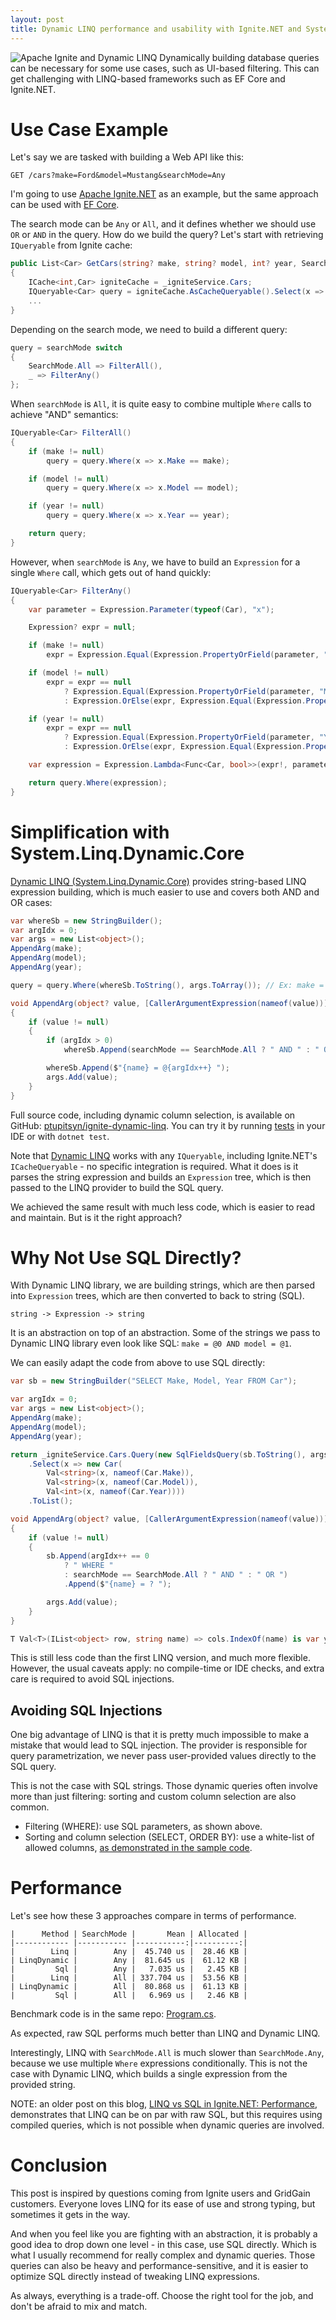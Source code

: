 ```yaml
---
layout: post
title: Dynamic LINQ performance and usability with Ignite.NET and System.Linq.Dynamic.Core
---
```


![Apache Ignite and Dynamic LINQ](../images/ignite-dynamic-linq.png) Dynamically building database queries 
can be necessary for some use cases, such as UI-based filtering. 
This can get challenging with LINQ-based frameworks such as EF Core and Ignite.NET.


# Use Case Example

Let's say we are tasked with building a Web API like this:

```
GET /cars?make=Ford&model=Mustang&searchMode=Any
```

I'm going to use [Apache Ignite.NET](https://ignite.apache.org) as an example, but the same approach can be used with [EF Core](https://learn.microsoft.com/en-us/ef/core/).

The search mode can be `Any` or `All`, and it defines whether we should use `OR` or `AND` in the query. How do we build the query?
Let's start with retrieving `IQueryable` from Ignite cache:

```csharp
public List<Car> GetCars(string? make, string? model, int? year, SearchMode searchMode, string[]? columns = null)
{
    ICache<int,Car> igniteCache = _igniteService.Cars;
    IQueryable<Car> query = igniteCache.AsCacheQueryable().Select(x => x.Value);
    ...
}
```

Depending on the search mode, we need to build a different query:

```csharp
query = searchMode switch
{
    SearchMode.All => FilterAll(),
    _ => FilterAny()
};
```

When `searchMode` is `All`, it is quite easy to combine multiple `Where` calls to achieve "AND" semantics:

```csharp
IQueryable<Car> FilterAll()
{
    if (make != null)
        query = query.Where(x => x.Make == make);

    if (model != null)
        query = query.Where(x => x.Model == model);

    if (year != null)
        query = query.Where(x => x.Year == year);

    return query;
}
```

However, when `searchMode` is `Any`, we have to build an `Expression` for a single `Where` call, which gets out of hand quickly:

```csharp
IQueryable<Car> FilterAny()
{
    var parameter = Expression.Parameter(typeof(Car), "x");

    Expression? expr = null;

    if (make != null)
        expr = Expression.Equal(Expression.PropertyOrField(parameter, "Make"), Expression.Constant(make));

    if (model != null)
        expr = expr == null
            ? Expression.Equal(Expression.PropertyOrField(parameter, "Model"), Expression.Constant(model))
            : Expression.OrElse(expr, Expression.Equal(Expression.PropertyOrField(parameter, "Model"), Expression.Constant(model)));

    if (year != null)
        expr = expr == null
            ? Expression.Equal(Expression.PropertyOrField(parameter, "Year"), Expression.Constant(year))
            : Expression.OrElse(expr, Expression.Equal(Expression.PropertyOrField(parameter, "Year"), Expression.Constant(year)));

    var expression = Expression.Lambda<Func<Car, bool>>(expr!, parameter);

    return query.Where(expression);
}
```


# Simplification with System.Linq.Dynamic.Core

[Dynamic LINQ (System.Linq.Dynamic.Core)](https://github.com/zzzprojects/System.Linq.Dynamic.Core) 
provides string-based LINQ expression building, which is much easier to use and covers both AND and OR cases:

```csharp
var whereSb = new StringBuilder();
var argIdx = 0;
var args = new List<object>();
AppendArg(make);
AppendArg(model);
AppendArg(year);

query = query.Where(whereSb.ToString(), args.ToArray()); // Ex: make = @0  AND model = @1

void AppendArg(object? value, [CallerArgumentExpression(nameof(value))] string? name = default)
{
    if (value != null)
    {
        if (argIdx > 0)
            whereSb.Append(searchMode == SearchMode.All ? " AND " : " OR ");

        whereSb.Append($"{name} = @{argIdx++} ");
        args.Add(value);
    }
}
```

Full source code, including dynamic column selection, is available on GitHub: [ptupitsyn/ignite-dynamic-linq](https://github.com/ptupitsyn/ignite-dynamic-linq).
You can try it by running [tests](https://github.com/ptupitsyn/ignite-dynamic-linq/blob/main/Ignite.DynamicLINQ.Tests/CarsTests.cs) in your IDE or with `dotnet test`.

Note that [Dynamic LINQ](https://dynamic-linq.net/overview) works with any `IQueryable`, including Ignite.NET's `ICacheQueryable` - 
no specific integration is required. What it does is it parses the string expression and builds an `Expression` tree, 
which is then passed to the LINQ provider to build the SQL query.

We achieved the same result with much less code, which is easier to read and maintain. But is it the right approach?


# Why Not Use SQL Directly?

With Dynamic LINQ library, we are building strings, which are then parsed into `Expression` trees, which are then converted to back to string (SQL).

```
string -> Expression -> string
```

It is an abstraction on top of an abstraction. Some of the strings we pass to Dynamic LINQ library even look like SQL: `make = @0 AND model = @1`.

We can easily adapt the code from above to use SQL directly:

```csharp
var sb = new StringBuilder("SELECT Make, Model, Year FROM Car");

var argIdx = 0;
var args = new List<object>();
AppendArg(make);
AppendArg(model);
AppendArg(year);

return _igniteService.Cars.Query(new SqlFieldsQuery(sb.ToString(), args.ToArray()))
    .Select(x => new Car(
        Val<string>(x, nameof(Car.Make)),
        Val<string>(x, nameof(Car.Model)),
        Val<int>(x, nameof(Car.Year))))
    .ToList();

void AppendArg(object? value, [CallerArgumentExpression(nameof(value))] string? name = default)
{
    if (value != null)
    {
        sb.Append(argIdx++ == 0
            ? " WHERE "
            : searchMode == SearchMode.All ? " AND " : " OR ")
            .Append($"{name} = ? ");

        args.Add(value);
    }
}

T Val<T>(IList<object> row, string name) => cols.IndexOf(name) is var y and >= 0 ? (T)row[y] : default!;
```

This is still less code than the first LINQ version, and much more flexible. 
However, the usual caveats apply: no compile-time or IDE checks, and extra care is required to avoid SQL injections.


## Avoiding SQL Injections

One big advantage of LINQ is that it is pretty much impossible to make a mistake that would lead to SQL injection. 
The provider is responsible for query parametrization, we never pass user-provided values directly to the SQL query.

This is not the case with SQL strings. Those dynamic queries often involve more than just filtering: sorting and custom column selection are also common.

* Filtering (WHERE): use SQL parameters, as shown above.
* Sorting and column selection (SELECT, ORDER BY): use a white-list of allowed columns, [as demonstrated in the sample code](https://github.com/ptupitsyn/ignite-dynamic-linq/blob/main/Ignite.DynamicLINQ/Data/CarRepository.cs#L133).
 

# Performance

Let's see how these 3 approaches compare in terms of performance.

```
|      Method | SearchMode |       Mean | Allocated |
|------------ |----------- |-----------:|----------:|
|        Linq |        Any |  45.740 us |  28.46 KB |
| LinqDynamic |        Any |  81.645 us |  61.12 KB |
|         Sql |        Any |   7.035 us |   2.45 KB |
|        Linq |        All | 337.704 us |  53.56 KB |
| LinqDynamic |        All |  80.868 us |  61.13 KB |
|         Sql |        All |   6.969 us |   2.46 KB |
```

Benchmark code is in the same repo: [Program.cs](https://github.com/ptupitsyn/ignite-dynamic-linq/blob/main/Ignite.DynamicLINQ.Benchmarks/Program.cs).

As expected, raw SQL performs much better than LINQ and Dynamic LINQ.

Interestingly, LINQ with `SearchMode.All` is much slower than `SearchMode.Any`, because we use multiple `Where` expressions conditionally.
This is not the case with Dynamic LINQ, which builds a single expression from the provided string.

NOTE: an older post on this blog, [LINQ vs SQL in Ignite.NET: Performance](https://ptupitsyn.github.io/LINQ-vs-SQL-in-Ignite/),
demonstrates that LINQ can be on par with raw SQL, but this requires using compiled queries, which is not possible when dynamic queries are involved.


# Conclusion

This post is inspired by questions coming from Ignite users and GridGain customers. 
Everyone loves LINQ for its ease of use and strong typing, but sometimes it gets in the way.

And when you feel like you are fighting with an abstraction, it is probably a good idea to drop down one level - in this case, use SQL directly. 
Which is what I usually recommend for really complex and dynamic queries. 
Those queries can also be heavy and performance-sensitive, and it is easier to optimize SQL directly instead of tweaking LINQ expressions.

As always, everything is a trade-off. Choose the right tool for the job, and don't be afraid to mix and match.
